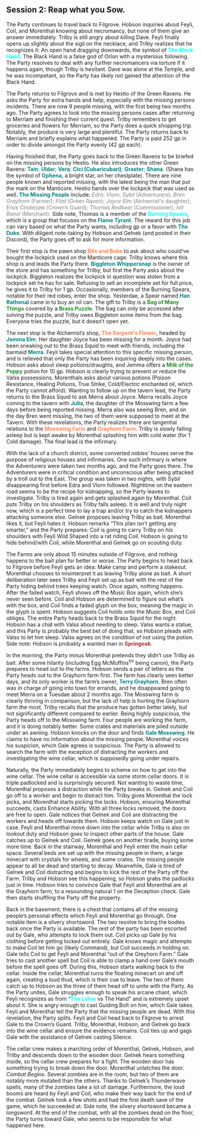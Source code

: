## Session 2: Reap what you Sow.

The Party continues to travel back to Filgrove. Hobson inquiries about Feyli, Coil, and Morenthal knowing about necromancy, but none of them give an answer immediately. Trilby is still angry about killing Dave. Feyli finally opens up slightly about the sigil on the necklace, and Trilby realizes that he recognizes it: An open hand dragging downwards, the symbol of <span style="color:aqua">**The Black Hand**</span>. The Black Hand is a false god of Orlon with a mysterious following. The Party resolves to deal with any further necromancers via torture if it happens again, though Trilby is hesitant. Dave was alone at the Temple, and he was incompetant, so the Party has likely not gained the attention of the Black Hand.

The Party returns to Filgrove and is met by Hestio of the Green Ravens. He asks the Party for extra hands and help, especially with the missing persons incidents. There are now 9 people missing, with the first being two months ago. The Party agrees to look into the missing persons cases after returning to Merriam and finishing their current quest. Trilby remembers to get groceries and flowers for Merriam, so the Party does a quick shopping trip. Notably, the produce is very large and plentiful. The Party returns back to Merriam and briefly explains what happened. The Party is paid 252 gp in order to divide amongst the Party evenly (42 gp each).

Having finished that, the Party goes back to the Green Ravens to be briefed on the missing persons by Hestio. He also introduces the other Green Ravens: <span style="color:teal">**Tain**; **Uldar**; **Vera**; **Cici (Cubaricubari)**; **Graster**; **Shana**</span>. (Shana has the symbol of <span style="color:teal">**Ophena**</span>, a bright star, on her chestplate). There are nine people known and reported missing, with the latest being the man that put the mark on the Manticore. Hestio hands over the lockpick that was used as well. <span style="color:teal">**The Missing People**</span> include: <span style="color:Gray">*Edra*, *Vlorn*, *Sybil* (Adventurers); *Bren Grayhorn* (Farmer); *Flint* (Green Raven); *Joyce Elm* (Alchemist's daughter); *Ersis Cinderjaw* (Crown’s Guard); *Thomas Redbear* (Commissioner); *Ivil Banel* (Merchant).</span> Side note, Thomas is a member of the <span style="color:cyan">**Burning Spears**</span>, which is a group that focuses on the <span style="color:teal">**Flame Tyrant**</span>. The reward for this job can vary based on what the Party wants, including gp or a favor with <span style="color:teal">**The Duke**</span>. With diligent note-taking by Hobson and Gelnek (and posted in their Discord), the Party goes off to ask for more information.

Their first stop is the pawn shop <span style="color:coral">**Bits and Bobs**</span> to ask about who could’ve bought the lockpick used on the Manticore cage. Trilby knows where this shop is and leads the Party there. <span style="color:teal">**Biggleton Whippersnap**</span> is the owner of the store and has something for Trilby, but first the Party asks about the lockpick. Biggleton realizes the lockpick in question was stolen from a lockpick set he has for sale. Refusing to sell an incomplete set for full price, he gives it to Trilby for 1 gp. Occasionally, members of the Burning Spears, notable for their red robes, enter the shop. Yesterdae, a Spear named <span style="color:teal">**Han Rathenal**</span> came in to buy an oil can. The gift to Trilby is a <span style="color:forestgreen">**Bag of Many Things**</span> covered by a <span style="color:forestgreen">**Brass Puzzle**</span>. The bag can only be accessed after solving the puzzle, and Trilby owes Biggleton some items from the bag. Everyone tries the puzzle, but it doesn’t open yet.

The next stop is the Alchemist’s shop, <span style="color:coral">**The Serpent's Flower**</span>, headed by <span style="color:teal">**Jemma Elm**</span>. Her daughter Joyce has been missing for a month. Joyce had been sneaking out to the Brass Squid to meet with friends, including the barmaid <span style="color:teal">**Merra**</span>. Feyli takes special attention to this specific missing person, and is relieved that only the Party has been inquiring deeply into the cases. Hobson asks about sleep potions/draughts, and Jemma offers a <span style="color:forestgreen">**Milk of the Poppy**</span> potion for 10 gp. Hobson is clearly trying to prevent or reduce the Valss possessions. Morenthals asks about various potions (Poison Resistance, Healing Potions, True Strike, Cold/Electric enchanted oil, which the Party cannot afford). Wanting to follow up on the tavern lead, the Party returns to the Brass Squid to ask Merra about Joyce. Merra recalls Joyce coming to the tavern with <span style="color:teal">**Julia**</span>, the daughter of the Mosswing farm a few days before being reported missing. Merra also was seeing Bren, and on the day Bren went missing, the two of them were supposed to meet at the Tavern. With these revelations, the Party realizes there are tangential relations to the <span style="color:coral">**Mosswing Farm**</span> and <span style="color:coral">**Grayhorn Farm**</span>. Trilby is slowly falling asleep but is kept awake by Morenthal splashing him with cold water (for 1 Cold damage). The final lead is the infirmary.

With the lack of a church district, some converted nobles’ houses serve the purpose of religious houses and infirmaries. One such infirmary is where the Adventurers were taken two months ago, and the Party goes there. The Adventurers were in critical condition and unconscious after being attacked by a troll out to the East. The group was taken in two nights, with Sybil disappearing first before Edra and Vlorn followed. Nighttime on the eastern road seems to be the recipe for kidnapping, so the Party leaves to investigate. Trilby is tired again and gets splashed again by Morenthal. Coil puts Trilby on his shoulders as Trilby falls asleep. It is well and truly night now, which is a perfect time to lay a trap and/or try to catch the kidnappers attacking someone else. Gelnek proposes leaving Trilby as bait. Morenthal likes it, but Feyli hates it. Hobson remarks “This plan isn’t getting any smarter,” and the Party prepares: Coil is going to carry Trilby on his shoulders with Feyli Wild Shaped into a rat riding Coil. Hobson is going to hide behind/with Coil, while Morenthal and Gelnek go on scouting duty.

The Farms are only about 15 minutes outside of Filgrove, and nothing happens to the bait plan for better or worse. The Party begins to head back to Filgrove before Feyli gets an idea: Make camp and perform a stakeout. Morenthal chooses to misinterpret it as leaving Trilby alone as bait. A short deliberation later sees Trilby and Feyli set up as bait with the rest of the Party hiding behind trees keeping watch. Once again, nothing happens. After the failed watch, Feyli shows off the Music Box again, which she’s never seen before. Coil and Hobson are determined to figure out what’s with the box, and Coil finds a faded glyph on the box, meaning the magic in the glyph is spent. Hobson suggests Coil holds onto the Music Box, and Coil obliges. The entire Party heads back to the Brass Squid for the night. Hobson has a chat with Valss about needing to sleep. Valss wants a statue, and this Party is probably the best bet of doing that, so Hobson pleads with Valss to let him sleep. Valss agrees on the condition of not using the potion. Side note: Hobson is probably a wanted man in <span style="color:brown">**Springoak**</span>.

In the morning, the Party minus Morenthal pretends they didn’t use Trilby as bait. After some hilarity (including Egg McMuffins<sup>tm</sup> being canon), the Party prepares to head out to the farms. Hobson sends a pair of letters as the Party heads out to the Grayhorn farm first. The farm has clearly seen better days, and its only worker is the farm’s owner, <span style="color:teal">**Terry Grayhorn**</span>. Bren often was in charge of going into town for errands, and he disappeared going to meet Merra on a Tuesdae about 2 months ago. The Mosswing farm is clearly thriving in comparison, but the lack of help is hurting the Grayhorn farm the most. Trilby recalls that the produce has gotten better lately, but not significantly different compared to earlier. Being highly suspicious, the Party heads off to the Mosswing farm. Four people are working the farm, and it is doing notably better. Some crates and materials are piled outside under an awning. Hobson knocks on the door and finds <span style="color:teal">**Gale Mosswing**</span>. He claims to have no information about the missing people. Morenthal voices his suspicion, which Gale agrees is suspicious. The Party is allowed to search the farm with the exception of distracting the workers and investigating the wine cellar, which is supposedly going under repairs.

Naturally, the Party immediately begins to scheme on how to get into the wine cellar. The wine cellar is accessible via some storm cellar doors. It is triple padlocked and is surprisingly secured. Not wanting to waste time, Morenthal proposes a distraction while the Party breaks in. Gelnek and Coil go off to a worker and begin to distract him. Trilby gives Morenthal the lock picks, and Morenthal starts picking the locks. Hobson, ensuring Morenthal succeeds, casts Enhance Ability. With all three locks removed, the doors are free to open. Gale notices that Gelnek and Coil are distracting the workers and heads off towards them. Hobson keeps watch on Gale just in case. Feyli and Morenthal move down into the cellar while Trilby is also on lookout duty and Hobson goes to inspect other parts of the house. Gale catches up to Gelnek and Coil. Gelnek goes on another tirade, buying some more time. Back in the stairway, Morenthal and Feyli enter the main cellar space. Several beds are set up with the missing people in them, a large minecart with crystals for wheels, and some crates. The missing people appear to all be dead and starting to decay. Meanwhile, Gale is tired of Gelnek and Coil distracting and begins to kick the rest of the Party off the Farm. Trilby and Hobson see this happening, so Hobson grabs the padlocks just in time. Hobson tries to convince Gale that Feyli and Morenthal are at the Grayhorn farm, to a resounding natural 1 on the Deception check. Gale then starts shuffling the Party off the property.

Back in the basement, there is a chest that contains all of the missing people’s personal effects which Feyli and Morenthal go through. One notable item is a silvery shortsword. The two resolve to bring the bodies back once the Party is available. The rest of the party has been escorted out by Gale, who attempts to lock them out. Coil picks up Gale by his clothing before getting locked out entirely. Gale knows magic and attempts to make Coil let him go (likely Command), but Coil succeeds in holding on. Gale tells Coil to get Feyli and Morenthal “out of the Greyhorn Farm.” Gale tries to cast another spell but Coil is able to clamp a hand over Gale’s mouth before the spell goes off. During this, Hobson starts walking back to the cellar. Inside the cellar, Morenthal turns the floating minecart on and off again, creating a loud thud, which is their cue to leave. The two of them catch up to Hobson as the three of them head off to unite with the Party. As the Party unites, Gale struggles enough to speak his arcane chant, which Feyli recognizes as from “<span style="color:aqua">**The Lotus**</span> vs The Hand” and is extremely upset about it. She is angry enough to cast Guiding Bolt on him, which Gale takes. Feyli and Morenthal tell the Party that the missing people are dead. With this revelation, the Party splits. Feyli and Coil head back to Filgrove to arrest Gale to the Crown’s Guard. Trilby, Morenthal, Hobson, and Gelnek go back into the wine cellar and ensure the evidence remains. Coil ties up and gags Gale with the assistance of Gelnek casting Silence.

The cellar crew makes a marching order of Morenthal, Gelnek, Hobson, and Trilby and descends down to the wooden door. Gelnek hears something inside, so the cellar crew prepares for a fight. The wooden door has something trying to break down the door. Morenthal unlatches the door. *Combat Begins*. Several zombies are in the room, but two of them are notably more mutated than the others. Thanks to Gelnek’s Thunderwave spells, many of the zombies take a lot of damage. Furthermore, the loud booms are heard by Feyli and Coil, who make their way back for the end of the combat. Gelnek took a few shots and had the first death save of the game, which he succeeded at. Side note, the silvery shortsword became a longsword. At the end of the combat, with all the zombies dead on the floor, the Party turns toward Gale, who seems to be responsible for what happened here.